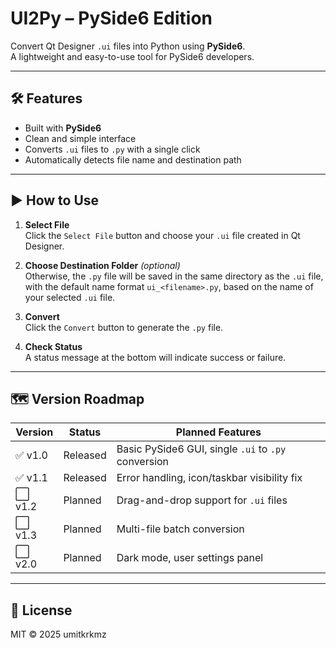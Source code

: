 # UI2Py – PySide6 Edition

Convert Qt Designer `.ui` files into Python using **PySide6**.  
A lightweight and easy-to-use tool for PySide6 developers.

---

## 🛠 Features

- Built with **PySide6**
- Clean and simple interface
- Converts `.ui` files to `.py` with a single click
- Automatically detects file name and destination path

---

## ▶️ How to Use

1. **Select File**  
   Click the `Select File` button and choose your `.ui` file created in Qt Designer.

2. **Choose Destination Folder** *(optional)*  
   Otherwise, the `.py` file will be saved in the same directory as the `.ui` file,  
   with the default name format `ui_<filename>.py`, based on the name of your selected `.ui` file.


3. **Convert**  
   Click the `Convert` button to generate the `.py` file.

4. **Check Status**  
   A status message at the bottom will indicate success or failure.

---

## 🗺 Version Roadmap

| Version | Status | Planned Features |
|---------|--------|------------------|
| ✅ v1.0  | Released | Basic PySide6 GUI, single `.ui` to `.py` conversion |
| ✅ v1.1  | Released | Error handling, icon/taskbar visibility fix |
| ⬜ v1.2  | Planned  | Drag-and-drop support for `.ui` files |
| ⬜ v1.3  | Planned  | Multi-file batch conversion |
| ⬜ v2.0  | Planned  | Dark mode, user settings panel |

---

## 📄 License

MIT © 2025 umitkrkmz

